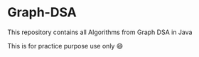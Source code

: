 # Graph-DSA

This repository contains all Algorithms from Graph DSA in Java

This is for practice purpose use only 😄
